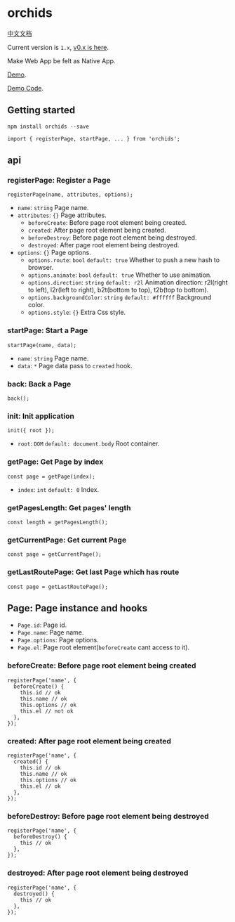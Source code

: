 # orchids

[中文文档](./README.md)

Current version is `1.x`, [v0.x is here](https://github.com/senntyou/orchids/tree/0.x).

Make Web App be felt as Native App.

[Demo](http://senntyou.github.io/orchids/).

[Demo Code](./view/demo).

## Getting started

```
npm install orchids --save

import { registerPage, startPage, ... } from 'orchids';
```

## api

### registerPage: Register a Page

```
registerPage(name, attributes, options);
```

- `name`: `string` Page name.
- `attributes`: `{}` Page attributes.
  - `beforeCreate`: Before page root element being created.
  - `created`: After page root element being created.
  - `beforeDestroy`: Before page root element being destroyed.
  - `destroyed`: After page root element being destroyed.
- `options`: `{}` Page options.
  - `options.route`: `bool` `default: true` Whether to push a new hash to browser.
  - `options.animate`: `bool` `default: true` Whether to use animation.
  - `options.direction`: `string` `default: r2l` Animation direction: r2l(right to left), l2r(left to right), b2t(bottom to top), t2b(top to bottom).
  - `options.backgroundColor`: `string` `default: #ffffff` Background color.
  - `options.style`: `{}` Extra Css style.

### startPage: Start a Page

```
startPage(name, data);
```

- `name`: `string` Page name.
- `data`: `*` Page data pass to `created` hook.

### back: Back a Page

```
back();
```

### init: Init application

```
init({ root });
```

- `root`: `DOM` `default: document.body` Root container.

### getPage: Get Page by index

```
const page = getPage(index);
```

- `index`: `int` `default: 0` Index.

### getPagesLength: Get pages' length

```
const length = getPagesLength();
```

### getCurrentPage: Get current Page

```
const page = getCurrentPage();
```

### getLastRoutePage: Get last Page which has route

```
const page = getLastRoutePage();
```

## Page: Page instance and hooks

- `Page.id`: Page id.
- `Page.name`: Page name.
- `Page.options`: Page options.
- `Page.el`: Page root element(`beforeCreate` cant access to it).

### beforeCreate: Before page root element being created

```
registerPage('name', {
  beforeCreate() {
    this.id // ok
    this.name // ok
    this.options // ok
    this.el // not ok
  },
});
```

### created: After page root element being created

```
registerPage('name', {
  created() {
    this.id // ok
    this.name // ok
    this.options // ok
    this.el // ok
  },
});
```

### beforeDestroy: Before page root element being destroyed

```
registerPage('name', {
  beforeDestroy() {
    this // ok
  },
});
```

### destroyed: After page root element being destroyed

```
registerPage('name', {
  destroyed() {
    this // ok
  },
});
```
